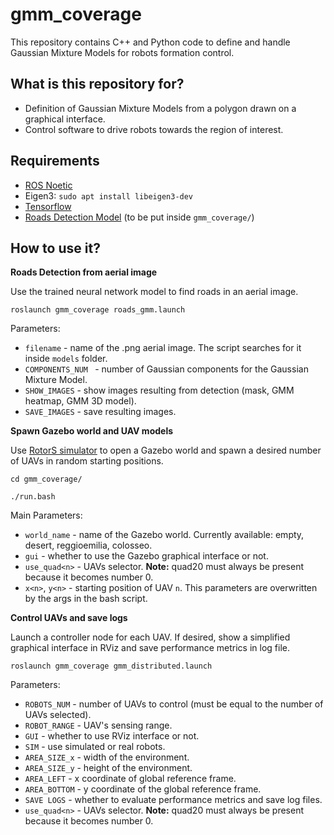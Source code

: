 
# gmm_coverage #

  

This repository contains C++ and Python code to define and handle Gaussian Mixture Models for robots formation control.

  

## What is this repository for? ###

  

* Definition of Gaussian Mixture Models from a polygon drawn on a graphical interface.
* Control software to drive robots towards the region of interest.

  

## Requirements

* [ROS Noetic](http://wiki.ros.org/noetic/Installation/Ubuntu)
* Eigen3: `sudo apt install libeigen3-dev`
* [Tensorflow](https://www.tensorflow.org/install/pip)
* [Roads Detection Model](https://drive.google.com/file/d/1dfdPuzAOjxv7tyFnCo3qPSDg3BL5kKfM/view?usp=drive_link)
    (to be put inside `gmm_coverage/`)


## How to use it?

**Roads Detection from aerial image**

Use the trained neural network model to find roads in an aerial image.

`roslaunch gmm_coverage roads_gmm.launch`

Parameters:
- `filename` - name of the .png aerial image. The script searches for it inside `models` folder.
- `COMPONENTS_NUM ` - number of Gaussian components for the Gaussian Mixture Model.
- `SHOW_IMAGES` - show images resulting from detection (mask, GMM heatmap, GMM 3D model).
- `SAVE_IMAGES` - save resulting images.

**Spawn Gazebo world and UAV models**

Use [RotorS simulator](https://github.com/ethz-asl/rotors_simulator) to open a Gazebo world and spawn a desired number of UAVs in random starting positions.

`cd gmm_coverage/`

`./run.bash`

Main Parameters:
- `world_name` - name of the Gazebo world. Currently available: empty, desert, reggioemilia, colosseo.
- `gui` - whether to use the Gazebo graphical interface or not.
- `use_quad<n>` - UAVs selector. **Note:** quad20 must always be present because it becomes number 0.
- `x<n>`, `y<n>` - starting position of UAV `n`. This parameters are overwritten by the args in the bash script.

**Control UAVs and save logs**

Launch a controller node for each UAV. If desired, show a simplified graphical interface in RViz and save performance metrics in log file.

`roslaunch gmm_coverage gmm_distributed.launch`

Parameters:
- `ROBOTS_NUM` - number of UAVs to control (must be equal to the number of UAVs selected).
- `ROBOT_RANGE` - UAV's sensing range.
- `GUI` - whether to use RViz interface or not.
- `SIM` - use simulated or real robots.
- `AREA_SIZE_x` - width of the environment.
- `AREA_SIZE_y` - height of the environment.
- `AREA_LEFT` - x coordinate of global reference frame.
- `AREA_BOTTOM` - y coordinate of the global reference frame.
- `SAVE LOGS` - whether to evaluate performance metrics and save log files.
- `use_quad<n>` - UAVs selector. **Note:** quad20 must always be present because it becomes number 0.